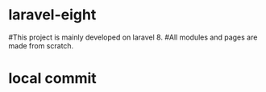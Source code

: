 # laravel-eight
#This project is mainly developed on laravel 8.
#All modules and pages are made from scratch.
# local commit
